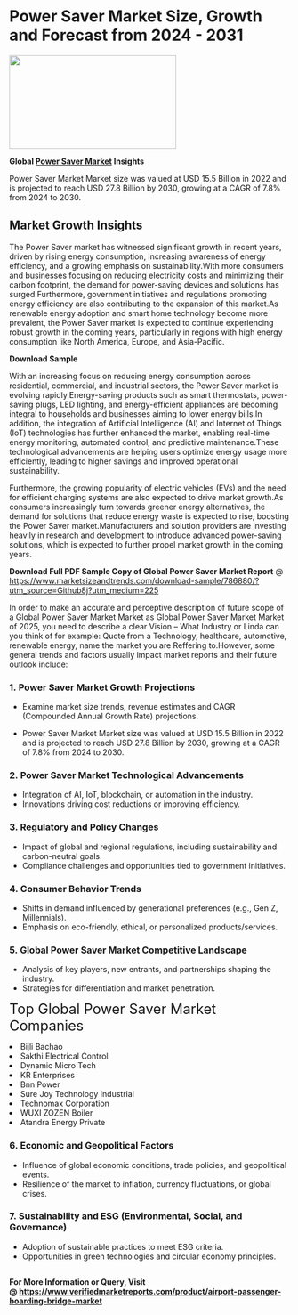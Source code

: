 <H1>Power Saver Market Size, Growth and Forecast from 2024 - 2031</H1><img class="aligncenter size-medium wp-image-584254" src="https://thirdeyenews.in/wp-content/uploads/2024/09/Global-Market-Research-300x168.jpeg" alt="" width="300" height="168" /><p><strong>Global&nbsp;<a href="https://www.marketsizeandtrends.com/download-sample/786880/?utm_source=Github8j?utm_medium=225">Power Saver Market</a> Insights</strong></p><p>Power Saver Market Market size was valued at USD 15.5 Billion in 2022 and is projected to reach USD 27.8 Billion by 2030, growing at a CAGR of 7.8% from 2024 to 2030.</p><p><h2>Market Growth Insights</h2> <p>The Power Saver market has witnessed significant growth in recent years, driven by rising energy consumption, increasing awareness of energy efficiency, and a growing emphasis on sustainability.With more consumers and businesses focusing on reducing electricity costs and minimizing their carbon footprint, the demand for power-saving devices and solutions has surged.Furthermore, government initiatives and regulations promoting energy efficiency are also contributing to the expansion of this market.As renewable energy adoption and smart home technology become more prevalent, the Power Saver market is expected to continue experiencing robust growth in the coming years, particularly in regions with high energy consumption like North America, Europe, and Asia-Pacific.</p> <p><strong>Download Sample</strong></p> <p>With an increasing focus on reducing energy consumption across residential, commercial, and industrial sectors, the Power Saver market is evolving rapidly.Energy-saving products such as smart thermostats, power-saving plugs, LED lighting, and energy-efficient appliances are becoming integral to households and businesses aiming to lower energy bills.In addition, the integration of Artificial Intelligence (AI) and Internet of Things (IoT) technologies has further enhanced the market, enabling real-time energy monitoring, automated control, and predictive maintenance.These technological advancements are helping users optimize energy usage more efficiently, leading to higher savings and improved operational sustainability.</p> <p>Furthermore, the growing popularity of electric vehicles (EVs) and the need for efficient charging systems are also expected to drive market growth.As consumers increasingly turn towards greener energy alternatives, the demand for solutions that reduce energy waste is expected to rise, boosting the Power Saver market.Manufacturers and solution providers are investing heavily in research and development to introduce advanced power-saving solutions, which is expected to further propel market growth in the coming years.</p> <p><span class=""><strong>Download Full PDF Sample Copy of Global Power Saver Market Report</strong> @ <a href="https://www.marketsizeandtrends.com/download-sample/786880/?utm_source=Github8j?utm_medium=225" target="_blank">https://www.marketsizeandtrends.com/download-sample/786880/?utm_source=Github8j?utm_medium=225</a></span></p><p>In order to make an accurate and perceptive description of future scope of a Global&nbsp;Power Saver Market Market as Global&nbsp;Power Saver Market Market of 2025, you need to describe a clear Vision &ndash; What Industry or Linda can you think of for example: Quote from a Technology, healthcare, automotive, renewable energy, name the market you are Reffering to.However, some general trends and factors usually impact market reports and their future outlook include:</p><h3>1.&nbsp;<strong>Power Saver Market Growth Projections</strong></h3><ul><li>Examine market size trends, revenue estimates and CAGR (Compounded Annual Growth Rate) projections.</li><li><p>Power Saver Market Market size was valued at USD 15.5 Billion in 2022 and is projected to reach USD 27.8 Billion by 2030, growing at a CAGR of 7.8% from 2024 to 2030.</p></li></ul><h3>2.&nbsp;<strong>Power Saver Market Technological Advancements</strong></h3><ul><li>Integration of AI, IoT, blockchain, or automation in the industry.</li><li>Innovations driving cost reductions or improving efficiency.</li></ul><h3>3.&nbsp;<strong>Regulatory and Policy Changes</strong></h3><ul><li>Impact of global and regional regulations, including sustainability and carbon-neutral goals.</li><li>Compliance challenges and opportunities tied to government initiatives.</li></ul><h3>4.&nbsp;<strong>Consumer Behavior Trends</strong></h3><ul><li>Shifts in demand influenced by generational preferences (e.g., Gen Z, Millennials).</li><li>Emphasis on eco-friendly, ethical, or personalized products/services.</li></ul><h3>5.&nbsp;<strong>Global Power Saver Market Competitive Landscape</strong></h3><ul><li>Analysis of key players, new entrants, and partnerships shaping the industry.</li><li>Strategies for differentiation and market penetration.</li></ul><p data-pm-slice="1 1 []"><span style="color: inherit; font-family: inherit; font-size: 25px;">Top Global Power Saver Market Companies</span></p><div class="" data-test-id=""><p><li>Bijli Bachao</li><li> Sakthi Electrical Control</li><li> Dynamic Micro Tech</li><li> KR Enterprises</li><li> Bnn Power</li><li> Sure Joy Technology Industrial</li><li> Technomax Corporation</li><li> WUXI ZOZEN Boiler</li><li> Atandra Energy Private</li></p></div><h3>6.&nbsp;<strong>Economic and Geopolitical Factors</strong></h3><ul><li>Influence of global economic conditions, trade policies, and geopolitical events.</li><li>Resilience of the market to inflation, currency fluctuations, or global crises.</li></ul><h3>7.&nbsp;<strong>Sustainability and ESG (Environmental, Social, and Governance)</strong></h3><ul><li>Adoption of sustainable practices to meet ESG criteria.</li><li>Opportunities in green technologies and circular economy principles.</li></ul><h2><strong style="font-size: 14px;">For More Information or Query, Visit @&nbsp;</strong><a style="background-color: #ffffff; font-size: 14px;" href="https://www.marketsizeandtrends.com/report/power-saver-market/" target="_blank">https://www.verifiedmarketreports.com/product/airport-passenger-boarding-bridge-market</a></h2>